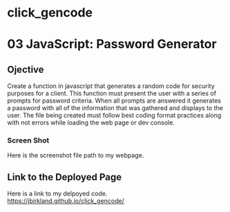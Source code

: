 # click_gencode
# 03 JavaScript: Password Generator

## Ojective
Create a function in javascript that generates a random code for security purposes for a client. This function must present the user with a series of prompts for password criteria. When all prompts are answered it generates a password with all of the information that was gathered and displays to the user. The file being created must follow best coding format practices along with not errors while loading the web page or dev console.

### Screen Shot
Here is the screenshot file path to my webpage.
<!-- //screen shot needed !!!!!!!!!!!!!!!!! -->



## Link to the Deployed Page

Here is a link to my delpoyed code. https://jbirkland.github.io/click_gencode/

